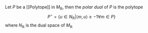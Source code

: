 Let $P$ be a [[Polytope]] in $M_{\mathbb{R}}$, then the *polar dual* of $P$ is the polytope 
$$P^{\circ} = \{u\in N_{\mathbb{R}} | \langle m,u\rangle \geq -1 \forall m\in P\}$$ where $N_{\mathbb{R}}$ is the dual space of $M_{\mathbb{R}}$